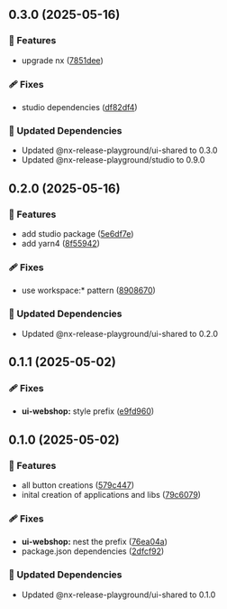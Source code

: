 ## 0.3.0 (2025-05-16)

### 🚀 Features

- upgrade nx ([7851dee](https://github.com/stefanbinder/nx-release-playground/commit/7851dee))

### 🩹 Fixes

- studio dependencies ([df82df4](https://github.com/stefanbinder/nx-release-playground/commit/df82df4))

### 🧱 Updated Dependencies

- Updated @nx-release-playground/ui-shared to 0.3.0
- Updated @nx-release-playground/studio to 0.9.0

## 0.2.0 (2025-05-16)

### 🚀 Features

- add studio package ([5e6df7e](https://github.com/stefanbinder/nx-release-playground/commit/5e6df7e))
- add yarn4 ([8f55942](https://github.com/stefanbinder/nx-release-playground/commit/8f55942))

### 🩹 Fixes

- use workspace:* pattern ([8908670](https://github.com/stefanbinder/nx-release-playground/commit/8908670))

### 🧱 Updated Dependencies

- Updated @nx-release-playground/ui-shared to 0.2.0

## 0.1.1 (2025-05-02)

### 🩹 Fixes

- **ui-webshop:** style prefix ([e9fd960](https://github.com/stefanbinder/nx-release-playground/commit/e9fd960))

## 0.1.0 (2025-05-02)

### 🚀 Features

- all button creations ([579c447](https://github.com/stefanbinder/nx-release-playground/commit/579c447))
- inital creation of applications and libs ([79c6079](https://github.com/stefanbinder/nx-release-playground/commit/79c6079))

### 🩹 Fixes

- **ui-webshop:** nest the prefix ([76ea04a](https://github.com/stefanbinder/nx-release-playground/commit/76ea04a))
- package.json dependencies ([2dfcf92](https://github.com/stefanbinder/nx-release-playground/commit/2dfcf92))

### 🧱 Updated Dependencies

- Updated @nx-release-playground/ui-shared to 0.1.0